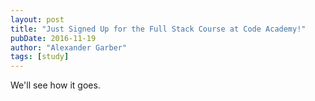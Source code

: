 ```yaml
---
layout: post
title: "Just Signed Up for the Full Stack Course at Code Academy!"
pubDate: 2016-11-19
author: "Alexander Garber"
tags: [study]
---
```


We'll see how it goes.
